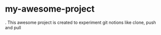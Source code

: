 # my-awesome-project
. This awesome project is created to experiment git notions like clone, push and pull
